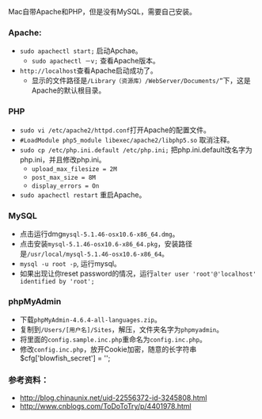 Mac自带Apache和PHP，但是没有MySQL，需要自己安装。

### Apache:
* `sudo apachectl start;` 启动Apchae。
	* `sudo apachectl －v;` 查看Apache版本。
* `http://localhost`查看Apache启动成功了。
	* 显示的文件路径是`/Library（资源库）/WebServer/Documents/”`下，这是Apache的默认根目录。

### PHP
* `sudo vi /etc/apache2/httpd.conf`打开Apache的配置文件。
* `#LoadModule php5_module libexec/apache2/libphp5.so` 取消注释。
* `sudo cp /etc/php.ini.default /etc/php.ini;` 把php.ini.default改名字为php.ini，并且修改php.ini。
	* `upload_max_filesize = 2M`
	* `post_max_size = 8M`
	* `display_errors = On`
* `sudo apachectl restart` 重启Apache。

### MySQL

* 点击运行dmg`mysql-5.1.46-osx10.6-x86_64.dmg`。
* 点击安装`mysql-5.1.46-osx10.6-x86_64.pkg`，安装路径是`/usr/local/mysql-5.1.46-osx10.6-x86_64`。
* `mysql -u root -p`, 运行mysql。
* 如果出现让你reset password的情况，运行`alter user 'root'@'localhost' identified by 'root';`

### phpMyAdmin
* 下载`phpMyAdmin-4.6.4-all-languages.zip`。
* 复制到`/Users/[用户名]/Sites`，解压，文件夹名字为`phpmyadmin`。
* 将里面的`config.sample.inc.php`重命名为`config.inc.php`。
* 修改`config.inc.php`，放开Cookie加密，随意的长字符串$cfg['blowfish_secret'] = ''; 


### 参考资料：
* http://blog.chinaunix.net/uid-22556372-id-3245808.html
* http://www.cnblogs.com/ToDoToTry/p/4401978.html


